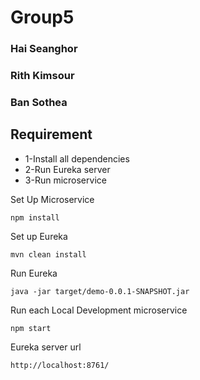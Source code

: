 
# Group5
### Hai Seanghor
### Rith Kimsour
### Ban Sothea

## Requirement
* 1-Install all dependencies
* 2-Run Eureka server
* 3-Run microservice 

Set Up Microservice
```
npm install
```

Set up Eureka
```
mvn clean install
```

Run Eureka
```
java -jar target/demo-0.0.1-SNAPSHOT.jar
```

Run each Local Development microservice
```
npm start
```

Eureka server url
```
http://localhost:8761/
```
